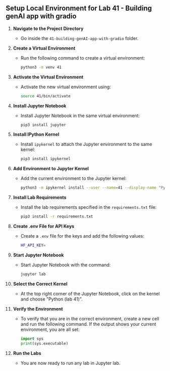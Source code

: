 ## Setup Local Environment for Lab 41 - Building genAI app with gradio

1. **Navigate to the Project Directory**
   - Go inside the `41-building-genAI-app-with-gradio` folder.

2. **Create a Virtual Environment**
   - Run the following command to create a virtual environment:
     ```sh
     python3 -m venv 41
     ```

3. **Activate the Virtual Environment**
   - Activate the new virtual environment using:
     ```sh
     source 41/bin/activate
     ```

4. **Install Jupyter Notebook**
   - Install Jupyter Notebook in the same virtual environment:
     ```sh
     pip3 install jupyter
     ```

5. **Install IPython Kernel**
   - Install `ipykernel` to attach the Jupyter environment to the same kernel:
     ```sh
     pip3 install ipykernel
     ```

6. **Add Environment to Jupyter Kernel**
   - Add the current environment to the Jupyter kernel:
     ```sh
     python3 -m ipykernel install --user --name=41 --display-name "Python (lab 41)"
     ```

7. **Install Lab Requirements**
   - Install the lab requirements specified in the `requirements.txt` file:
     ```sh
     pip3 install -r requirements.txt
     ```

8. **Create .env File for API Keys**
   - Create a `.env` file for the keys and add the following values:
     ```sh
     HF_API_KEY=
     ```
9. **Start Jupyter Notebook**
   - Start Jupyter Notebook with the command:
     ```sh
     jupyter lab
     ```

10. **Select the Correct Kernel**
    - At the top right corner of the Jupyter Notebook, click on the kernel and choose "Python (lab 41)".

11. **Verify the Environment**
    - To verify that you are in the correct environment, create a new cell and run the following command. If the output shows your current environment, you are all set:
      ```python
      import sys
      print(sys.executable)
      ```

12. **Run the Labs**
    - You are now ready to run any lab in Jupyter lab.